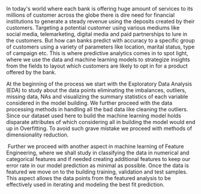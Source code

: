In today's world where each bank is offering huge amount of services to its millions of customer across the globe there is dire need for financial institutions 
to generate a steady revenue using the deposits created by their customers. Targeting a potential customer using various mediums like social media, telemarketing, 
digital media and paid partnerships to lure in the customers. But how can banks predict with accuracy to a specific group of customers using a variety of 
parameters like location, marital status, type of campaign etc. This is where predictive analytics comes in to spot light, where we use the data and 
machine learning models to strategize insights from the fields to layout which customers are likely to opt in for a product offered by the bank. 

At the beginning of the process we start with the Exploratory Data Analysis (EDA) to study about the data points eliminating the imbalances, outliers, missing data,
NAs and visualizing the summary statistics of each variable considered in the model building. We further proceed with the data processing methods in handling 
all the bad data like cleaning the outliers. Since our dataset used here to build the machine learning model holds disparate attributes of which considering 
all in building the model would end up in Overfitting. To avoid such grave mistake we proceed with methods of dimensionality reduction.

 Further we proceed with another aspect in machine learning of Feature Engineering, where we shall study in classifying the data in numerical and categorical
 features and if needed creating additional features to keep our error rate in our model prediction as minimal as possible. Once the data is featured we move on to
 the building training, validation and test samples. This aspect allows the data points from the featured analysis to be effectively used in iterating and modeling 
 the best fit prediction. 
